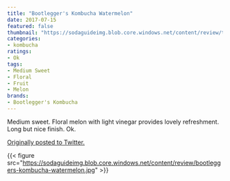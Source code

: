 ```yaml
---
title: "Bootlegger's Kombucha Watermelon"
date: 2017-07-15
featured: false
thumbnail: "https://sodaguideimg.blob.core.windows.net/content/review/thumbs/bootleggers-kombucha-watermelon.jpg"
categories:
- kombucha
ratings:
- Ok
tags:
- Medium Sweet
- Floral
- Fruit
- Melon
brands:
- Bootlegger's Kombucha
---
```


Medium sweet. Floral melon with light vinegar provides lovely refreshment. Long but nice finish. Ok.

[Originally posted to Twitter.](https://twitter.com/Cavorter/status/886283057162063873)

{{< figure src="https://sodaguideimg.blob.core.windows.net/content/review/bootleggers-kombucha-watermelon.jpg" >}}

